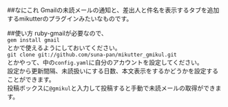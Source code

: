 ##なにこれ
Gmailの未読メールの通知と、差出人と件名を表示するタブを追加するmikutterのプラグインみたいなものです。  
  
##使い方
ruby-gmailが必要なので、   
`gem install gmail`   
とかで使えるようにしておいてください。   
`git clone git://github.com/suna-pan/mikutter_gmikul.git`   
とかやって、中の`config.yaml`に自分のアカウントを設定してください。  
設定から更新間隔、未読扱いにする日数、本文表示をするかどうかを設定することができます。   
投稿ボックスに`@gmikul`と入力して投稿すると手動で未読メールの取得ができます。  

